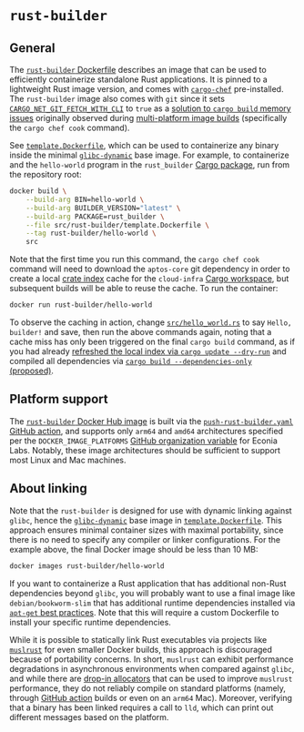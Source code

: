 # `rust-builder`

## General

The [`rust-builder` Dockerfile] describes an image that can be used
to efficiently containerize standalone Rust applications. It is pinned to a
lightweight Rust image version, and comes with [`cargo-chef`] pre-installed.
The `rust-builder` image also comes with `git` since it sets
[`CARGO_NET_GIT_FETCH_WITH_CLI`] to `true` as a
[solution to `cargo build` memory issues] originally observed during
[multi-platform image builds] (specifically the `cargo chef cook` command).

See [`template.Dockerfile`], which can be used to containerize any binary
inside the minimal [`glibc-dynamic`] base image. For example, to containerize
and the `hello-world` program in the `rust_builder` [Cargo package], run from
the repository root:

```sh
docker build \
    --build-arg BIN=hello-world \
    --build-arg BUILDER_VERSION="latest" \
    --build-arg PACKAGE=rust_builder \
    --file src/rust-builder/template.Dockerfile \
    --tag rust-builder/hello-world \
    src
```

Note that the first time you run this command, the `cargo chef cook` command
will need to download the `aptos-core` git dependency in order to create a local
[crate index] cache for the `cloud-infra` [Cargo workspace], but subsequent
builds will be able to reuse the cache. To run the container:

```sh
docker run rust-builder/hello-world
```

To observe the caching in action, change [`src/hello_world.rs`] to say
`Hello, builder!` and save, then run the above commands again, noting that a
cache miss has only been triggered on the final `cargo build` command, as if you
had already [refreshed the local index via `cargo update --dry-run`] and
compiled all dependencies via [`cargo build --dependencies-only` (proposed)].

## Platform support

The [`rust-builder` Docker Hub image] is built via the
[`push-rust-builder.yaml`] [GitHub action], and supports only `arm64` and
`amd64` architectures specified per the `DOCKER_IMAGE_PLATFORMS`
[GitHub organization variable] for Econia Labs. Notably, these image
architectures should be sufficient to support most Linux and Mac machines.

## About linking

Note that the `rust-builder` is designed for use with dynamic linking against
`glibc`, hence the [`glibc-dynamic`] base image in [`template.Dockerfile`]. This
approach ensures minimal container sizes with maximal portability, since there
is no need to specify any compiler or linker configurations. For the example
above, the final Docker image should be less than 10 MB:

```sh
docker images rust-builder/hello-world
```

If you want to containerize a Rust application that has additional non-Rust
dependencies beyond `glibc`, you will probably want to use a final image like
`debian/bookworm-slim` that has additional runtime dependencies installed via
[`apt-get` best practices]. Note that this will require a custom Dockerfile to
install your specific runtime dependencies.

While it is possible to statically link Rust executables via projects like
[`muslrust`] for even smaller Docker builds, this approach is discouraged
because of portability concerns. In short, `muslrust` can exhibit performance
degradations in asynchronous environments when compared against `glibc`, and
while there are [drop-in allocators] that can be used to improve `muslrust`
performance, they do not reliably compile on standard platforms (namely, through
[GitHub action] builds or even on an `arm64` Mac). Moreover, verifying that a
binary has been linked requires a call to `lld`, which can print out different
messages based on the platform.

[cargo package]: https://doc.rust-lang.org/cargo/guide/project-layout.html
[cargo workspace]: https://doc.rust-lang.org/cargo/reference/workspaces.html
[crate index]: https://github.com/rust-lang/cargo/issues/3377
[drop-in allocators]: https://github.com/clux/muslrust?tab=readme-ov-file#allocator-performance
[github action]: https://docs.docker.com/build/ci/github-actions/
[github organization variable]: https://docs.github.com/en/actions/learn-github-actions/variables#creating-configuration-variables-for-an-organization
[multi-platform image builds]: https://docs.docker.com/build/ci/github-actions/multi-platform/
[refreshed the local index via `cargo update --dry-run`]: https://github.com/serayuzgur/crates/issues/81#issuecomment-634037996
[solution to `cargo build` memory issues]: https://github.com/rust-lang/cargo/issues/10781#issuecomment-1351670409
[`apt-get` best practices]: https://docs.docker.com/build/building/best-practices/#apt-get
[`cargo build --dependencies-only` (proposed)]: https://github.com/rust-lang/cargo/issues/2644
[`cargo-chef`]: https://github.com/LukeMathWalker/cargo-chef
[`cargo_net_git_fetch_with_cli`]: https://doc.rust-lang.org/cargo/reference/config.html#netgit-fetch-with-cli
[`glibc-dynamic`]: https://images.chainguard.dev/directory/image/glibc-dynamic/overview
[`muslrust`]: https://github.com/clux/muslrust
[`push-rust-builder.yaml`]: ../../.github/workflows/push-rust-builder.yaml
[`rust-builder` docker hub image]: https://hub.docker.com/repository/docker/econialabs/rust-builder/tags
[`rust-builder` dockerfile]: ./Dockerfile
[`src/hello_world.rs`]: ./src/hello_world.rs
[`template.dockerfile`]: ./template.Dockerfile
